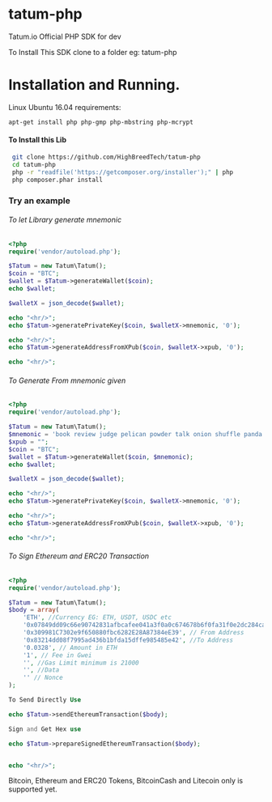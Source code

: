# tatum-php
Tatum.io Official PHP SDK for dev

To Install This SDK clone to a folder eg: tatum-php

<h1>Installation and Running.</h1>
Linux Ubuntu 16.04 requirements:

```linux
apt-get install php php-gmp php-mbstring php-mcrypt
```

<h4> To Install this Lib</h4>

```bash
 git clone https://github.com/HighBreedTech/tatum-php
 cd tatum-php
 php -r "readfile('https://getcomposer.org/installer');" | php
 php composer.phar install
 ```
 
<h3>Try an example</h3>

<h6>To let Library generate mnemonic</h6>

```php
<?php
require('vendor/autoload.php');

$Tatum = new Tatum\Tatum();
$coin = "BTC";
$wallet = $Tatum->generateWallet($coin); 
echo $wallet;

$walletX = json_decode($wallet);

echo "<hr/>";
echo $Tatum->generatePrivateKey($coin, $walletX->mnemonic, '0');

echo "<hr/>";
echo $Tatum->generateAddressFromXPub($coin, $walletX->xpub, '0');

echo "<hr/>";
```

<h6>To Generate From mnemonic given</h6>

```php
<?php
require('vendor/autoload.php');

$Tatum = new Tatum\Tatum();
$mnemonic = 'book review judge pelican powder talk onion shuffle panda foot scheme rail rather pond logic private month sure harsh leader double zero pave happy';
$xpub = "";
$coin = "BTC";
$wallet = $Tatum->generateWallet($coin, $mnemonic); 
echo $wallet;

$walletX = json_decode($wallet);

echo "<hr/>";
echo $Tatum->generatePrivateKey($coin, $walletX->mnemonic, '0');

echo "<hr/>";
echo $Tatum->generateAddressFromXPub($coin, $walletX->xpub, '0');

echo "<hr/>";
```

<h6>To Sign Ethereum and ERC20 Transaction</h6>

```php
<?php
require('vendor/autoload.php');

$Tatum = new Tatum\Tatum();
$body = array(
    'ETH', //Currency EG: ETH, USDT, USDC etc
    '0x07849dd09c66e90742831afbcafee041a3f0a0c674678b6f0fa31f0e2dc284ca', //Private Key Wif
    '0x309981C7302e9f650880fbc6282E28A87384eE39', // From Address
    '0x83214dd08f7995ad436b1bfda15dffe985485e42', //To Address
    '0.0328', // Amount in ETH
    '1', // Fee in Gwei
    '', //Gas Limit minimum is 21000
    '', //Data
    '' // Nonce
);

To Send Directly Use

echo $Tatum->sendEthereumTransaction($body);

Sign and Get Hex use 

echo $Tatum->prepareSignedEthereumTransaction($body);


echo "<hr/>";
```

Bitcoin, Ethereum and ERC20 Tokens, BitcoinCash and Litecoin only is supported yet.